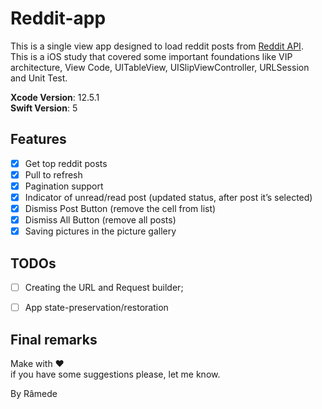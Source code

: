 # Reddit-app

This is a single view app designed to load reddit posts from [Reddit API](http://www.reddit.com/dev/api).\
This is a iOS study that covered some important foundations like VIP architecture, View Code, UITableView, UISlipViewController, URLSession and Unit Test.

**Xcode Version**: 12.5.1\
**Swift Version**: 5

## Features

- [x] Get top reddit posts
- [x] Pull to refresh
- [x] Pagination support
- [x] Indicator of unread/read post (updated status, after post it’s selected)
- [x] Dismiss Post Button (remove the cell from list)
- [x] Dismiss All Button (remove all posts)
- [x] Saving pictures in the picture gallery

## TODOs

- [ ] Creating the URL and Request builder;
- [ ] App state-preservation/restoration


## Final remarks

Make with ♥️   
if you have some suggestions please, let me know.

By Râmede
